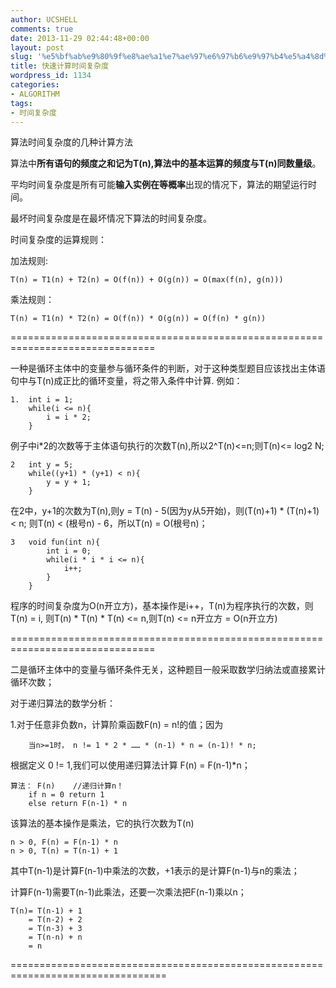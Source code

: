 ```yaml
---
author: UCSHELL
comments: true
date: 2013-11-29 02:44:48+00:00
layout: post
slug: '%e5%bf%ab%e9%80%9f%e8%ae%a1%e7%ae%97%e6%97%b6%e9%97%b4%e5%a4%8d%e6%9d%82%e5%ba%a6'
title: 快速计算时间复杂度
wordpress_id: 1134
categories:
- ALGORITHM
tags:
- 时间复杂度
---
```


算法时间复杂度的几种计算方法

算法中**所有语句的频度之和记为T(n),算法中的基本运算的频度与T(n)同数量级**。

平均时间复杂度是所有可能**输入实例在等概率**出现的情况下，算法的期望运行时间。

最坏时间复杂度是在最坏情况下算法的时间复杂度。

时间复杂度的运算规则：

加法规则:

    
    T(n) = T1(n) + T2(n) = O(f(n)) + O(g(n)) = O(max(f(n), g(n)))


乘法规则：

    
    T(n) = T1(n) * T2(n) = O(f(n)) * O(g(n)) = O(f(n) * g(n))


===============================================================================

一种是循环主体中的变量参与循环条件的判断，对于这种类型题目应该找出主体语句中与T(n)成正比的循环变量，将之带入条件中计算.
例如：

    
    1.	int i = 1;
    	while(i <= n){
    		i = i * 2;	
    	}


例子中i*2的次数等于主体语句执行的次数T(n),所以2^T(n)<=n;则T(n)<= log2 N;

    
    2	int y = 5;
    	while((y+1) * (y+1) < n){
    		y = y + 1;	
    	}


在2中，y+1的次数为T(n),则y = T(n) - 5(因为y从5开始)，则(T(n)+1) * (T(n)+1) < n;
则T(n) < (根号n) - 6，所以T(n) = O(根号n)；

    
    3	void fun(int n){
    		int i = 0;
    		while(i * i * i <= n){
    			i++;	
    		}
    	}


程序的时间复杂度为O(n开立方)，基本操作是i++，T(n)为程序执行的次数，则T(n) = i,
则T(n) * T(n) * T(n) <= n,则T(n) <= n开立方 = O(n开立方)

===============================================================================

二是循环主体中的变量与循环条件无关，这种题目一般采取数学归纳法或直接累计循环次数；

对于递归算法的数学分析：

1.对于任意非负数n，计算阶乘函数F(n) = n!的值；因为

    
    	当n>=1时， n != 1 * 2 * …… * (n-1) * n = (n-1)! * n;


根据定义 0 != 1,我们可以使用递归算法计算 F(n) = F(n-1)*n；

    
    算法：	F(n)	//递归计算n！
    	if n = 0 return 1
    	else return F(n-1) * n


该算法的基本操作是乘法，它的执行次数为T(n)

    
    n > 0, F(n) = F(n-1) * n
    n > 0, T(n) = T(n-1) + 1


其中T(n-1)是计算F(n-1)中乘法的次数，+1表示的是计算F(n-1)与n的乘法；

计算F(n-1)需要T(n-1)此乘法，还要一次乘法把F(n-1)乘以n；

    
    T(n)= T(n-1) + 1
    	= T(n-2) + 2
    	= T(n-3) + 3
    	= T(n-n) + n
    	= n


=================================================================================

